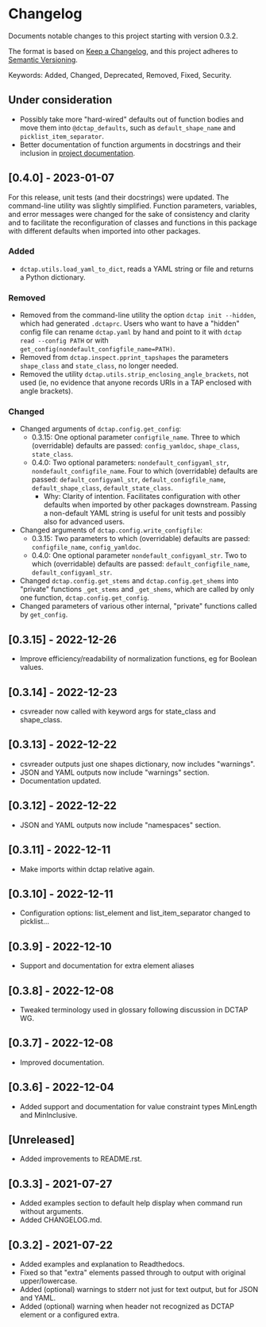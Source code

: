 # Changelog

Documents notable changes to this project starting with version 0.3.2.

The format is based on [Keep a Changelog](https://keepachangelog.com/en/1.0.0/), and this project adheres to [Semantic Versioning](https://semver.org/spec/v2.0.0.html).

Keywords: Added, Changed, Deprecated, Removed, Fixed, Security.

## Under consideration

- Possibly take more "hard-wired" defaults out of function bodies and move them into `@dctap_defaults`, such as `default_shape_name` and `picklist_item_separator`.
- Better documentation of function arguments in docstrings and their inclusion in [project documentation](https://tapshex.readthedocs.io/en/latest/).

## [0.4.0] - 2023-01-07

For this release, unit tests (and their docstrings) were updated. The command-line utility was slightly simplified. Function parameters, variables, and error messages were changed for the sake of consistency and clarity and to facilitate the reconfiguration of classes and functions in this package with different defaults when imported into other packages.

### Added

- `dctap.utils.load_yaml_to_dict`, reads a YAML string or file and returns a Python dictionary.

### Removed

- Removed from the command-line utility the option `dctap init --hidden`, which had generated `.dctaprc`. Users who want to have a "hidden" config file can rename `dctap.yaml` by hand and point to it with `dctap read --config PATH` or with `get_config(nondefault_configfile_name=PATH)`.
- Removed from `dctap.inspect.pprint_tapshapes` the parameters `shape_class` and `state_class`, no longer needed.
- Removed the utility `dctap.utils.strip_enclosing_angle_brackets`, not used (ie, no evidence that anyone records URIs in a TAP enclosed with angle brackets).

### Changed

- Changed arguments of `dctap.config.get_config`:
  - 0.3.15: One optional parameter `configfile_name`. Three to which (overridable) defaults are passed: `config_yamldoc`, `shape_class`, `state_class`.
  - 0.4.0: Two optional parameters: `nondefault_configyaml_str`, `nondefault_configfile_name`. Four to which (overridable) defaults are passed: `default_configyaml_str`, `default_configfile_name`, `default_shape_class`, `default_state_class`.
    - Why: Clarity of intention. Facilitates configuration with other defaults when imported by other packages downstream. Passing a non-default YAML string is useful for unit tests and possibly also for advanced users.
- Changed arguments of `dctap.config.write_configfile`:
  - 0.3.15: Two parameters to which (overridable) defaults are passed: `configfile_name`, `config_yamldoc`.
  - 0.4.0: One optional parameter `nondefault_configyaml_str`. Two to which (overridable) defaults are passed: `default_configfile_name`, `default_configyaml_str`.
- Changed `dctap.config.get_stems` and `dctap.config.get_shems` into "private" functions `_get_stems` and `_get_shems`, which are called by only one function, `dctap.config.get_config`.
- Changed parameters of various other internal, "private" functions called by `get_config`.

## [0.3.15] - 2022-12-26

- Improve efficiency/readability of normalization functions, eg for Boolean values.

## [0.3.14] - 2022-12-23

- csvreader now called with keyword args for state_class and shape_class.

## [0.3.13] - 2022-12-22

- csvreader outputs just one shapes dictionary, now includes "warnings".
- JSON and YAML outputs now include "warnings" section.
- Documentation updated.

## [0.3.12] - 2022-12-22

- JSON and YAML outputs now include "namespaces" section.

## [0.3.11] - 2022-12-11

- Make imports within dctap relative again.

## [0.3.10] - 2022-12-11

- Configuration options: list_element and list_item_separator changed to picklist...

## [0.3.9] - 2022-12-10

- Support and documentation for extra element aliases

## [0.3.8] - 2022-12-08

- Tweaked terminology used in glossary following discussion in DCTAP WG.

## [0.3.7] - 2022-12-08

- Improved documentation.

## [0.3.6] - 2022-12-04

- Added support and documentation for value constraint types MinLength and MinInclusive.

## [Unreleased]

- Added improvements to README.rst.

## [0.3.3] - 2021-07-27

- Added examples section to default help display when command run without arguments.
- Added CHANGELOG.md.

## [0.3.2] - 2021-07-22

- Added examples and explanation to Readthedocs.
- Fixed so that "extra" elements passed through to output with original upper/lowercase.
- Added (optional) warnings to stderr not just for text output, but for JSON and YAML.
- Added (optional) warning when header not recognized as DCTAP element or a configured extra.
